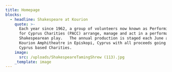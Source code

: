 ```yaml
---
title: Homepage
blocks:
  - headline: Shakespeare at Kourion
    quote: >-
      Each year since 1962, a group of volunteers now known as Performing Arts
      for Cyprus Charities (PACC) arrange, manage and act in a performance of a
      Shakespearean play.   The annual production is staged each June at Ancient
      Kourion Amphitheatre in Episkopi, Cyprus with all proceeds going to chosen
      Cyprus based Charities. 
    image:
      src: /uploads/ShakespeareTamingShrew (113).jpg
    _template: image
---
```


